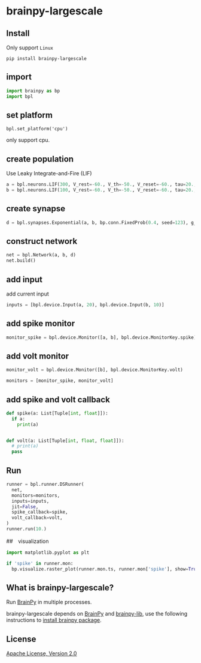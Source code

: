# brainpy-largescale

## Install
Only support `Linux`
```
pip install brainpy-largescale
```


## import
```python
import brainpy as bp
import bpl
```

## set platform
```
bpl.set_platform('cpu')
```
only support cpu.

## create population

Use Leaky Integrate-and-Fire (LIF)

```python
a = bpl.neurons.LIF(300, V_rest=-60., V_th=-50., V_reset=-60., tau=20., tau_ref=5.)
b = bpl.neurons.LIF(100, V_rest=-60., V_th=-50., V_reset=-60., tau=20., tau_ref=5.)
```

## create synapse
```python
d = bpl.synapses.Exponential(a, b, bp.conn.FixedProb(0.4, seed=123), g_max=10, tau=5., delay_step=1)
```

## construct network

```python
net = bpl.Network(a, b, d)
net.build()
```

## add input

add current input
```python
inputs = [bpl.device.Input(a, 20), bpl.device.Input(b, 10)]
```

## add spike monitor
```python
monitor_spike = bpl.device.Monitor([a, b], bpl.device.MonitorKey.spike)
```

## add volt monitor
```python
monitor_volt = bpl.device.Monitor([b], bpl.device.MonitorKey.volt)
```

```python
monitors = [monitor_spike, monitor_volt]
```

## add spike and volt callback

```python
def spike(a: List[Tuple[int, float]]):
  if a:
    print(a)


def volt(a: List[Tuple[int, float, float]]):
  # print(a)
  pass
```

## Run

```python
runner = bpl.runner.DSRunner(
  net,
  monitors=monitors,
  inputs=inputs,
  jit=False,
  spike_callback=spike,
  volt_callback=volt,
)
runner.run(10.)
```
 

##　visualization
```python
import matplotlib.pyplot as plt

if 'spike' in runner.mon:
  bp.visualize.raster_plot(runner.mon.ts, runner.mon['spike'], show=True)
```

## What is brainpy-largescale?
Run [BrainPy](https://github.com/PKU-NIP-Lab/BrainPy) in multiple processes.

brainpy-largescale depends on [BrainPy](https://github.com/PKU-NIP-Lab/BrainPy) and [brainpy-lib](https://github.com/PKU-NIP-Lab/brainpylib), use the following instructions to [install brainpy package](https://brainpy.readthedocs.io/en/latest/quickstart/installation.html).


## License<a id="quickstart"></a>
[Apache License, Version 2.0](https://github.com/NH-NCL/brainpy-largescale/blob/main/LICENSE)